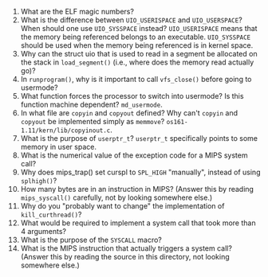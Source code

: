 1. What are the ELF magic numbers?
2. What is the difference between `UIO_USERISPACE` and `UIO_USERSPACE`? When
   should one use `UIO_SYSSPACE` instead?
     `UIO_USERISPACE` means that the memory being referenced belongs to an
     executable. `UIO_SYSSPACE` should be used when the memory being referenced
     is in kernel space.
3. Why can the struct uio that is used to read in a segment be allocated on the stack in `load_segment()` (i.e., where does the memory read actually go)?
4. In `runprogram()`, why is it important to call `vfs_close()` before going to usermode?
5. What function forces the processor to switch into usermode? Is this function machine dependent?
     `md_usermode`.
6. In what file are `copyin` and `copyout` defined? Why can't `copyin` and `copyout` be implemented simply as `memmove`?
     `os161-1.11/kern/lib/copyinout.c`.
7. What is the purpose of `userptr_t`?
     `userptr_t` specifically points to some memory in user space.
8. What is the numerical value of the exception code for a MIPS system call?
9. Why does mips_trap() set curspl to `SPL_HIGH` "manually", instead of using `splhigh()`?
10. How many bytes are in an instruction in MIPS? (Answer this by reading `mips_syscall()` carefully, not by looking somewhere else.)
11. Why do you "probably want to change" the implementation of `kill_curthread()`?
12. What would be required to implement a system call that took more than 4 arguments?
13. What is the purpose of the `SYSCALL` macro?
14. What is the MIPS instruction that actually triggers a system call? (Answer this by reading the source in this directory, not looking somewhere else.)
